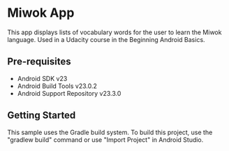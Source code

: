 Miwok App
===================================

This app displays lists of vocabulary words for the user to learn the Miwok language.
Used in a Udacity course in the Beginning Android Basics.

Pre-requisites
--------------

- Android SDK v23
- Android Build Tools v23.0.2
- Android Support Repository v23.3.0

Getting Started
---------------

This sample uses the Gradle build system. To build this project, use the
"gradlew build" command or use "Import Project" in Android Studio.
